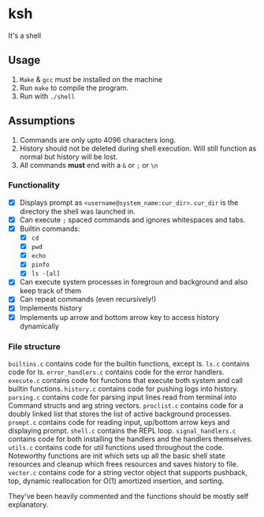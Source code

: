 # ksh

It's a shell

## Usage

1. `Make` & `gcc` must be installed on the machine
2. Run `make` to compile the program. 
3. Run with `./shell`

## Assumptions

1. Commands are only upto 4096 characters long. 
2. History should not be deleted during shell execution. Will still function as normal but history will be lost.
3. All commands **must** end with a `&` or `;` or `\n`

### Functionality

- [x] Displays prompt as `<username@system_name:cur_dir>`. `cur_dir` is the directory the shell was launched in.
- [x] Can execute `;` spaced commands and ignores whitespaces and tabs. 
- [x] Builtin commands:
	- [x] `cd`
	- [x] `pwd`
	- [x] `echo`
	- [x] `pinfo`
	- [x] `ls -[al]`
- [x] Can execute system processes in foregroun and background and also keep track of them
- [x] Can repeat commands (even recursively!)
- [x] Implements history
- [x] Implements up arrow and bottom arrow key to access history dynamically

### File structure
`builtins.c` contains code for the builtin functions, except ls.
`ls.c` contains code for ls.
`error_handlers.c` contains code for the error handlers.
`execute.c` contains code for functions that execute both system and call builtin functions.
`history.c` contains code for pushing logs into history.
`parsing.c` contains code for parsing input lines read from terminal into Command structs and arg string vectors.
`proclist.c` contains code for a doubly linked list that stores the list of active background processes.
`prompt.c` contains code for reading input, up/bottom arrow keys and displaying prompt.
`shell.c` contains the REPL loop.
`signal_handlers.c` contains code for both installing the handlers and the handlers themselves.
`utils.c` contains code for util functions used throughout the code. Noteworthy functions are init which sets up all the basic shell state resources and cleanup which frees resources and saves history to file.
`vector.c` contains code for a string vector object that supports pushback, top, dynamic reallocation for O(1) amortized insertion, and sorting. 

They've been heavily commented and the functions should be mostly self explanatory. 